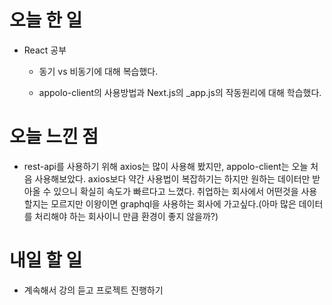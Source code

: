 # 오늘 한 일

-   React 공부

    -   동기 vs 비동기에 대해 복습했다.

    -   appolo-client의 사용방법과 Next.js의 \_app.js의 작동원리에 대해 학습했다.

# 오늘 느낀 점

-   rest-api를 사용하기 위해 axios는 많이 사용해 봤지만, appolo-client는 오늘 처음 사용해보았다. axios보다 약간 사용법이 복잡하기는 하지만 원하는 데이터만 받아올 수 있으니 확실히 속도가 빠르다고 느꼈다. 취업하는 회사에서 어떤것을 사용할지는 모르지만 이왕이면 graphql을 사용하는 회사에 가고싶다.(아마 많은 데이터를 처리해야 하는 회사이니 만큼 환경이 좋지 않을까?)

# 내일 할 일

-   계속해서 강의 듣고 프로젝트 진행하기
